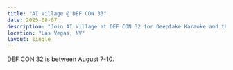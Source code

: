 ```yaml
---
title: "AI Village @ DEF CON 33"
date: 2025-08-07
description: "Join AI Village at DEF CON 32 for Deepfake Karaoke and the Generative Red Teaming 3 Challenge."
location: "Las Vegas, NV"
layout: single
---
```


DEF CON 32 is between August 7-10.